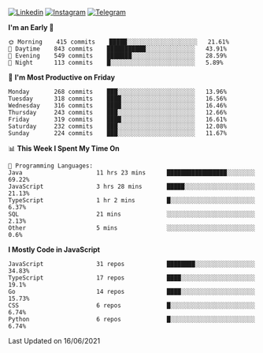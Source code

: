 [![Linkedin](https://img.shields.io/badge/-Archie-blue?style=flat-square&labelColor=gray&logo=Linkedin&logoColor=white&link=https://www.linkedin.com/in/archisdi)](https://www.linkedin.com/in/archisdi)
[![Instagram](https://img.shields.io/badge/-@archisdi-orange?style=flat-square&labelColor=gray&logo=Instagram&logoColor=white&link=https://www.instagram.com/archisdi)](https://www.instagram.com/archisdi)
[![Telegram](https://img.shields.io/badge/-aai-informational?style=flat-square&labelColor=gray&logo=telegram&logoColor=white&link=https://t.me/archisdi)](https://t.me/archisdi)

<!--START_SECTION:waka-->
**I'm an Early 🐤** 

```text
🌞 Morning    415 commits    █████░░░░░░░░░░░░░░░░░░░░   21.61% 
🌆 Daytime    843 commits    ███████████░░░░░░░░░░░░░░   43.91% 
🌃 Evening    549 commits    ███████░░░░░░░░░░░░░░░░░░   28.59% 
🌙 Night      113 commits    █░░░░░░░░░░░░░░░░░░░░░░░░   5.89%

```
📅 **I'm Most Productive on Friday** 

```text
Monday       268 commits    ███░░░░░░░░░░░░░░░░░░░░░░   13.96% 
Tuesday      318 commits    ████░░░░░░░░░░░░░░░░░░░░░   16.56% 
Wednesday    316 commits    ████░░░░░░░░░░░░░░░░░░░░░   16.46% 
Thursday     243 commits    ███░░░░░░░░░░░░░░░░░░░░░░   12.66% 
Friday       319 commits    ████░░░░░░░░░░░░░░░░░░░░░   16.61% 
Saturday     232 commits    ███░░░░░░░░░░░░░░░░░░░░░░   12.08% 
Sunday       224 commits    ███░░░░░░░░░░░░░░░░░░░░░░   11.67%

```


📊 **This Week I Spent My Time On** 

```text
💬 Programming Languages: 
Java                     11 hrs 23 mins      █████████████████░░░░░░░░   69.22% 
JavaScript               3 hrs 28 mins       █████░░░░░░░░░░░░░░░░░░░░   21.13% 
TypeScript               1 hr 2 mins         █░░░░░░░░░░░░░░░░░░░░░░░░   6.37% 
SQL                      21 mins             ░░░░░░░░░░░░░░░░░░░░░░░░░   2.13% 
Other                    5 mins              ░░░░░░░░░░░░░░░░░░░░░░░░░   0.6%

```

**I Mostly Code in JavaScript** 

```text
JavaScript               31 repos            ████████░░░░░░░░░░░░░░░░░   34.83% 
TypeScript               17 repos            ████░░░░░░░░░░░░░░░░░░░░░   19.1% 
Go                       14 repos            ████░░░░░░░░░░░░░░░░░░░░░   15.73% 
CSS                      6 repos             █░░░░░░░░░░░░░░░░░░░░░░░░   6.74% 
Python                   6 repos             █░░░░░░░░░░░░░░░░░░░░░░░░   6.74%

```



 Last Updated on 16/06/2021
<!--END_SECTION:waka-->